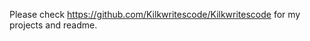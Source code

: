Please check https://github.com/Kilkwritescode/Kilkwritescode for my projects and readme.

<!---
Kilk-the-coder/Kilk-the-coder is a ✨ special ✨ repository because its `README.md` (this file) appears on your GitHub profile.
You can click the Preview link to take a look at your changes.
--->
